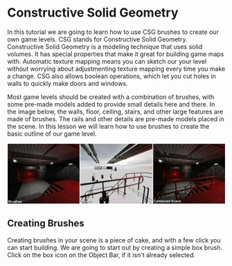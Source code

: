 # Constructive Solid Geometry
In this tutorial we are going to learn how to use CSG brushes to create our own game levels. CSG stands for Constructive Solid Geometry. Constructive Solid Geometry is a modeling technique that uses solid volumes.  It has special properties that make it great for building game maps with.  Automatic texture mapping means you can sketch our your level without worrying about adjustmenting texture mapping every time you make a change.  CSG also allows boolean operations, which let you cut holes in walls to quickly make doors and windows.

Most game levels should be created with a combination of brushes, with some pre-made models added to provide small details here and there.  In the image below, the walls, floor, ceiling, stairs, and other large features are made of brushes.  The rails and other details are pre-made models placed in the scene.  In this lesson we will learn how to use brushes to create the basic outline of our game level.

![](csg_level.png)

## Creating Brushes
Creating brushes in your scene is a piece of cake, and with a few click you can start building. We are going to start out by creating a simple box brush. Click on the box icon on the Object Bar, if it isn't already selected.